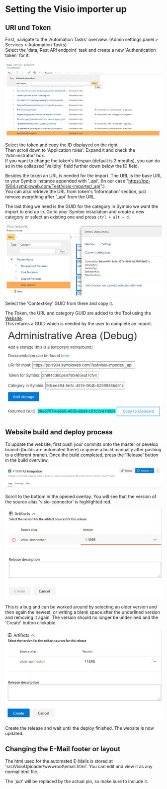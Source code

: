 # Setting the Visio importer up

## URI und Token

First, navigate to the 'Automation Tasks' overview. (Admin settings panel > Services > Automation Tasks)  
Select the 'data, Rest API endpoint' task and create a new 'Authentication token' for it.

![automation](media/createAutomation.png)

Select the token and copy the ID displayed on the right.  
Then scroll down to 'Application roles'. Expand it and check the 'Administrator' box.  
If you want to change the token's lifespan (default is 3 months), you can do so in the collapsed 'Validity' field further down below the ID field.

Besides the token an URL is needed for the import. The URL is the base URL to your Symbio instance appended with '_api'. (In our case "https://pz-1904.symbioweb.com/Test/visio-importer/_api".)  
You can also retrieve the URL from token's 'Information' section, just remove everything after '_api' from the URL.

The last thing we need is the GUID for the category in Symbio we want the import to end up in.
Go to your Symbio installation and create a new category or select an existing one and press `ctrl + alt + d`.

![categoryGUID](media/categoryGUID.png)

Select the 'ContextKey' GUID from there and copy it.

The Token, the URL and category GUID are added to the Tool using the [Website](https://visio.symbioweb.com/home).  
This returns a GUID which is needed by the user to complete an import.

![guidGeneration](media/guidGeneration.png)

## Website build and deploy process

To update the website, first push your commits onto the master or develop branch (builds are automated there) or queue a build manually after pushing to a different branch.
Once the build completed, press the 'Release' button in the build overview.

![releaseButton](media/releaseButton.png)

Scroll to the bottom in the opened overlay. You will see that the version of the source alias 'visio-connector' is highlighted red.

![workaround](media/workaround.png)

This is a bug and can be worked around by selecting an older version and then again the newest, or writing a blank space after the underlined version and removing it again.
The version should no longer be underlined and the 'Create' button clickable.

![workaround2](media/workaround2.png)

Create the release and wait until the deploy finished. The website is now updated.

## Changing the E-Mail footer or layout

The html used for the automated E-Mails is stored at 'src\VisioUploader\wwwroot\email.html'. You can edit and view it as any normal html file.

The '$pin$' will be replaced by the actual pin, so make sure to include it.
